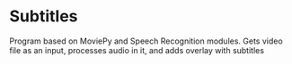 # Subtitles
Program based on MoviePy and Speech Recognition modules.
Gets video file as an input, processes audio in it, and adds
overlay with subtitles
